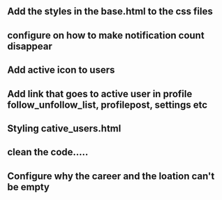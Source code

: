## Add the styles in the base.html to the css files
## configure on how to make notification count disappear
## Add active icon to users
## Add link that goes to active user in profile follow_unfollow_list, profilepost, settings etc
## Styling cative_users.html
## clean the code.....
## Configure why the career and the loation can't be empty
